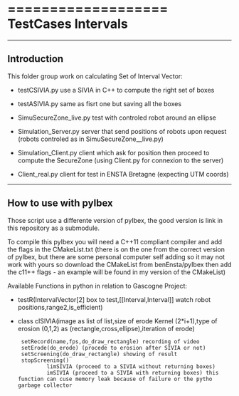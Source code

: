 ===================
TestCases Intervals
===================


------------
Introduction
------------

This folder group work on calculating Set of Interval Vector:

 - testCSIVIA.py use a SIVIA in C++ to compute the right set of boxes

 - testASIVIA.py same as fisrt one but saving all the boxes

 - SimuSecureZone_live.py test with controled robot around an ellipse

 - Simulation_Server.py server that send positions of robots upon request (robots controled as in SimuSecureZone__live.py)

 - Simulation_Client.py client which ask for position then proceed to compute the SecureZone (using Client.py for connexion to the server)

 - Client_real.py client for test in ENSTA Bretagne (expecting UTM coords)

----------------------
How to use with pyIbex
----------------------

Those script use a differente version of pyIbex,
the good version is link in this repository as a submodule.

To compile this pyIbex you will need a C++11 compliant compiler
and add the flags in the CMakeList.txt (there is on the one from the correct version 
of pyIbex, but there are some personal computer self adding so it may not work with yours
so download the CMakeList from benEnsta/pyIbex then add the c11++ flags - an example will be found in my version of the CMakeList)


Available Functions in python in relation to Gascogne Project:

 - testR(IntervalVector\[2\] box to test,\[\[Interval,Interval\]\] watch robot positions,range2,is_efficient)
 - class clSIVIA(image as list of list,size of erode Kernel (2*i+1),type of erosion (0,1,2) as (rectangle,cross,ellipse),iteration of erode)

		setRecord(name,fps,do_draw_rectangle) recording of video
		setErode(do_erode) (procede to erosion after SIVIA or not)
		setScreening(do_draw_rectangle) showing of result
		stopScreening()
                limSIVIA (proceed to a SIVIA without returning boxes)
                imSIVIA (proceed to a SIVIA with returning boxes) this function can cuse memory leak because of failure or the pytho garbage collector
 
